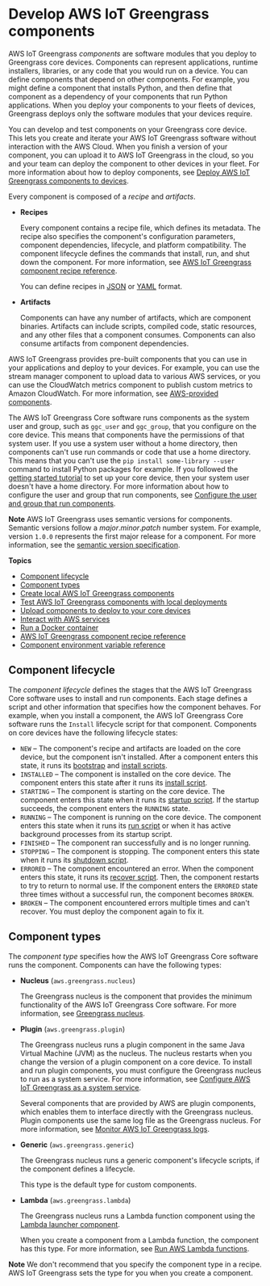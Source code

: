 # Develop AWS IoT Greengrass components<a name="develop-greengrass-components"></a>

AWS IoT Greengrass *components* are software modules that you deploy to Greengrass core devices\. Components can represent applications, runtime installers, libraries, or any code that you would run on a device\. You can define components that depend on other components\. For example, you might define a component that installs Python, and then define that component as a dependency of your components that run Python applications\. When you deploy your components to your fleets of devices, Greengrass deploys only the software modules that your devices require\.

You can develop and test components on your Greengrass core device\. This lets you create and iterate your AWS IoT Greengrass software without interaction with the AWS Cloud\. When you finish a version of your component, you can upload it to AWS IoT Greengrass in the cloud, so you and your team can deploy the component to other devices in your fleet\. For more information about how to deploy components, see [Deploy AWS IoT Greengrass components to devices](manage-deployments.md)\.

Every component is composed of a *recipe* and *artifacts*\.
+ <a name="component-recipe-definition"></a>**Recipes**

  Every component contains a recipe file, which defines its metadata\. The recipe also specifies the component's configuration parameters, component dependencies, lifecycle, and platform compatibility\. The component lifecycle defines the commands that install, run, and shut down the component\. For more information, see [AWS IoT Greengrass component recipe reference](component-recipe-reference.md)\.

  You can define recipes in [JSON](https://en.wikipedia.org/wiki/JSON) or [YAML](https://en.wikipedia.org/wiki/YAML) format\.
+ <a name="component-artifacts-definition"></a>**Artifacts**

  Components can have any number of artifacts, which are component binaries\. Artifacts can include scripts, compiled code, static resources, and any other files that a component consumes\. Components can also consume artifacts from component dependencies\.

AWS IoT Greengrass provides pre\-built components that you can use in your applications and deploy to your devices\. For example, you can use the stream manager component to upload data to various AWS services, or you can use the CloudWatch metrics component to publish custom metrics to Amazon CloudWatch\. For more information, see [AWS\-provided components](public-components.md)\.

The AWS IoT Greengrass Core software runs components as the system user and group, such as `ggc_user` and `ggc_group`, that you configure on the core device\. This means that components have the permissions of that system user\. If you use a system user without a home directory, then components can't use run commands or code that use a home directory\. This means that you can't use the `pip install some-library --user` command to install Python packages for example\. If you followed the [getting started tutorial](getting-started.md) to set up your core device, then your system user doesn't have a home directory\. For more information about how to configure the user and group that run components, see [Configure the user and group that run components](configure-greengrass-core-v2.md#configure-component-user)\.

**Note**  <a name="semver-note"></a>
<a name="semver-para"></a>AWS IoT Greengrass uses semantic versions for components\. Semantic versions follow a *major*\.*minor*\.*patch* number system\. For example, version `1.0.0` represents the first major release for a component\. For more information, see the [semantic version specification](https://semver.org/)\.

**Topics**
+ [Component lifecycle](#component-lifecycle)
+ [Component types](#component-types)
+ [Create local AWS IoT Greengrass components](create-components.md)
+ [Test AWS IoT Greengrass components with local deployments](test-components.md)
+ [Upload components to deploy to your core devices](upload-components.md)
+ [Interact with AWS services](interact-with-aws-services.md)
+ [Run a Docker container](run-docker-container.md)
+ [AWS IoT Greengrass component recipe reference](component-recipe-reference.md)
+ [Component environment variable reference](component-environment-variables.md)

## Component lifecycle<a name="component-lifecycle"></a>

The *component lifecycle* defines the stages that the AWS IoT Greengrass Core software uses to install and run components\. Each stage defines a script and other information that specifies how the component behaves\. For example, when you install a component, the AWS IoT Greengrass Core software runs the `Install` lifecycle script for that component\. Components on core devices have the following lifecycle states:
+ `NEW` – The component's recipe and artifacts are loaded on the core device, but the component isn't installed\. After a component enters this state, it runs its [bootstrap](component-recipe-reference.md#bootstrap-lifecycle-definition) and [install scripts](component-recipe-reference.md#install-lifecycle-definition)\.
+ `INSTALLED` – The component is installed on the core device\. The component enters this state after it runs its [install script](component-recipe-reference.md#install-lifecycle-definition)\.
+ `STARTING` – The component is starting on the core device\. The component enters this state when it runs its [startup script](component-recipe-reference.md#startup-lifecycle-definition)\. If the startup succeeds, the component enters the `RUNNING` state\.
+ `RUNNING` – The component is running on the core device\. The component enters this state when it runs its [run script](component-recipe-reference.md#run-lifecycle-definition) or when it has active background processes from its startup script\.
+ `FINISHED` – The component ran successfully and is no longer running\.
+ `STOPPING` – The component is stopping\. The component enters this state when it runs its [shutdown script](component-recipe-reference.md#shutdown-lifecycle-definition)\.
+ `ERRORED` – The component encountered an error\. When the component enters this state, it runs its [recover script](component-recipe-reference.md#recover-lifecycle-definition)\. Then, the component restarts to try to return to normal use\. If the component enters the `ERRORED` state three times without a successful run, the component becomes `BROKEN`\.
+ `BROKEN` – The component encountered errors multiple times and can't recover\. You must deploy the component again to fix it\.

## Component types<a name="component-types"></a>

The *component type* specifies how the AWS IoT Greengrass Core software runs the component\. Components can have the following types:
+ **Nucleus** \(`aws.greengrass.nucleus`\)

  The Greengrass nucleus is the component that provides the minimum functionality of the AWS IoT Greengrass Core software\. For more information, see [Greengrass nucleus](greengrass-nucleus-component.md)\.
+ **Plugin** \(`aws.greengrass.plugin`\)

  The Greengrass nucleus runs a plugin component in the same Java Virtual Machine \(JVM\) as the nucleus\. The nucleus restarts when you change the version of a plugin component on a core device\. To install and run plugin components, you must configure the Greengrass nucleus to run as a system service\. For more information, see [Configure AWS IoT Greengrass as a system service](configure-greengrass-core-v2.md#configure-system-service)\.

  Several components that are provided by AWS are plugin components, which enables them to interface directly with the Greengrass nucleus\. Plugin components use the same log file as the Greengrass nucleus\. For more information, see [Monitor AWS IoT Greengrass logs](monitor-logs.md)\.
+ **Generic** \(`aws.greengrass.generic`\)

  The Greengrass nucleus runs a generic component's lifecycle scripts, if the component defines a lifecycle\.

  This type is the default type for custom components\.
+ **Lambda** \(`aws.greengrass.lambda`\)

  The Greengrass nucleus runs a Lambda function component using the [Lambda launcher component](lambda-launcher-component.md)\.

  When you create a component from a Lambda function, the component has this type\. For more information, see [Run AWS Lambda functions](run-lambda-functions.md)\.

**Note**  <a name="recipe-component-type-recommendation"></a>
We don't recommend that you specify the component type in a recipe\. AWS IoT Greengrass sets the type for you when you create a component\.